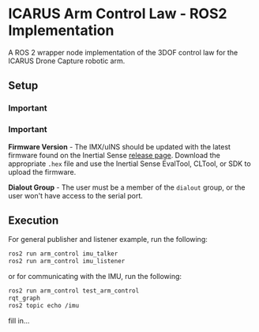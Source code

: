 # ICARUS Arm Control Law - ROS2 Implementation

A ROS 2 wrapper node implementation of the 3DOF control law for the ICARUS Drone Capture robotic arm.

## Setup

### Important

### Important

**Firmware Version** - The IMX/uINS should be updated with the latest firmware found on the Inertial Sense [release page](https://github.com/inertialsense/inertial-sense-sdk/releases).  Download the appropriate `.hex` file and use the Inertial Sense EvalTool, CLTool, or SDK to upload the firmware.

**Dialout Group** - The user must be a member of the `dialout` group, or the user won't have access to the serial port.

## Execution

For general publisher and listener example, run the following:
```bash
ros2 run arm_control imu_talker
ros2 run arm_control imu_listener
```

or for communicating with the IMU, run the following:
```bash
ros2 run arm_control test_arm_control
rqt_graph
ros2 topic echo /imu
```

fill in...
